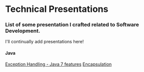 # Technical Presentations
### List of some presentation I crafted related to Software Development.
I'll continually add presentations here!

#### Java
[Exception Handling - Java 7 features](https://docs.google.com/presentation/d/1dccOsXbLB4rCU1FDNSDqsztkQRTY-ztrA3DsKlhdGLk/edit?usp=sharing)
[Encapsulation](https://docs.google.com/presentation/d/1jtvv2KHNZ_8t4lvLGlMT_OruiuVS_T-Htg7-CB9ZTy0/edit?usp=sharing)
